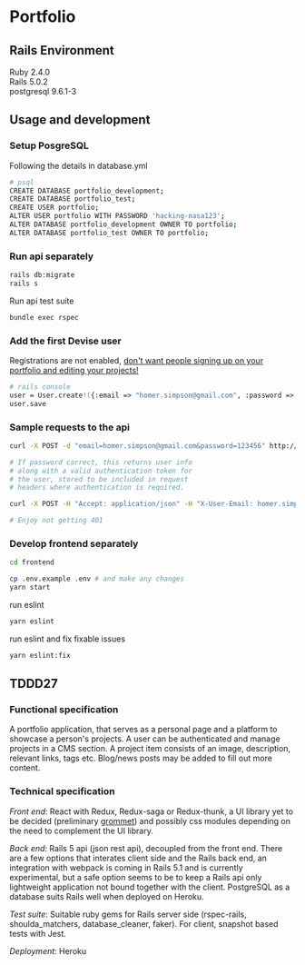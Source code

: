 # Portfolio

## Rails Environment
Ruby 2.4.0   
Rails 5.0.2  
postgresql 9.6.1-3  

## Usage and development
### Setup PosgreSQL
Following the details in database.yml  
```bash
# psql
CREATE DATABASE portfolio_development;  
CREATE DATABASE portfolio_test;   
CREATE USER portfolio;  
ALTER USER portfolio WITH PASSWORD 'hacking-nasa123';  
ALTER DATABASE portfolio_development OWNER TO portfolio;  
ALTER DATABASE portfolio_test OWNER TO portfolio;   
```

### Run api separately
```bash
rails db:migrate
rails s
```

Run api test suite
```bash
bundle exec rspec
```

### Add the first Devise user 
Registrations are not enabled, [don't want people signing up on your portfolio and editing your projects!](http://i2.kym-cdn.com/entries/icons/original/000/022/138/reece.JPG)  
```bash
# rails console
user = User.create!({:email => "homer.simpson@gmail.com", :password => "123456", :password_confirmation => "123456" })
user.save
```

### Sample requests to the api
```bash
curl -X POST -d "email=homer.simpson@gmail.com&password=123456" http://localhost:3000/users/sign_in   

# If password correct, this returns user info 
# along with a valid authentication token for 
# the user, stored to be included in request 
# headers where authentication is required.

curl -X POST -H "Accept: application/json" -H "X-User-Email: homer.simpson@gmail.com" -H "X-User-Token: aBcDeFgH" -d "some=data" http://localhost:3000/api/projects/

# Enjoy not getting 401
```

### Develop frontend separately
```bash
cd frontend  
```
```bash
cp .env.example .env # and make any changes  
yarn start
```

run eslint
```bash
yarn eslint
```

run eslint and fix fixable issues
```bash
yarn eslint:fix
```

## TDDD27
### Functional specification
A portfolio application, that serves as a personal page and a platform to showcase a person's projects. A user can be authenticated and manage projects in a CMS section. A project item consists of an image, description, relevant links, tags etc. Blog/news posts may be added to fill out more content.

### Technical specification
*Front end*: React with Redux, Redux-saga or Redux-thunk, a UI library yet to be decided (preliminary [grommet](https://grommet.github.io/)) and possibly css modules depending on the need to complement the UI library.

*Back end*: Rails 5 api (json rest api), decoupled from the front end. There are a few options that interates client side and the Rails back end, an integration with webpack is coming in Rails 5.1 and is currently experimental, but a safe option seems to be to keep a Rails api only lightweight application not bound together with the client. PostgreSQL as a database suits Rails well when deployed on Heroku.

*Test suite*: Suitable ruby gems for Rails server side (rspec-rails, shoulda_matchers, database_cleaner, faker). For client, snapshot based tests with Jest.

*Deployment*: Heroku

